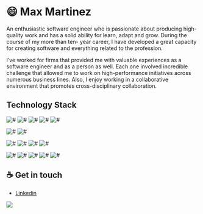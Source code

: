 # :smile: Max Martinez

An enthusiastic software engineer who is passionate about producing high-quality work and has a solid ability for learn, adapt and grow. During the course of my more than ten- year career, I have developed a great capacity for creating software and everything related to the profession.

I’ve worked for firms that provided me with valuable experiences as a software engineer and as a person as well. Each one involved incredible challenge that allowed me to work on high-performance initiatives across numerous business lines. Also, I enjoy working in a collaborative environment that promotes cross-disciplinary collaboration.

## Technology Stack
![#](https://img.shields.io/static/v1?label=-&message=NodeJS&color=brightgreen)
![#](https://img.shields.io/static/v1?label=-&message=Java&color=brightgreen)
![#](https://img.shields.io/static/v1?label=-&message=Javascript&color=brightgreen)
![#](https://img.shields.io/static/v1?label=-&message=Typescript&color=brightgreen)
![#](https://img.shields.io/static/v1?label=-&message=Swift&color=brightgreen)

![#](https://img.shields.io/static/v1?label=-&message=HTML&color=yellow)
![#](https://img.shields.io/static/v1?label=-&message=CSS&color=yellow)

![#](https://img.shields.io/static/v1?label=-&message=Nestjs&color=important)
![#](https://img.shields.io/static/v1?label=-&message=Express&color=important)
![#](https://img.shields.io/static/v1?label=-&message=SpringBoot&color=important)
![#](https://img.shields.io/static/v1?label=-&message=Angular&color=important)

![#](https://img.shields.io/static/v1?label=-&message=Docker&color=blue)
![#](https://img.shields.io/static/v1?label=-&message=GitLabCI/CD&color=blue)
![#](https://img.shields.io/static/v1?label=-&message=Jenkins&color=blue)
![#](https://img.shields.io/static/v1?label=-&message=GitHubWorkflow&color=blue)
![#](https://img.shields.io/static/v1?label=-&message=LambdaFunction&color=brighbluetgreen)



## :coffee: Get in touch
* [Linkedin](https://www.linkedin.com/in/maxmartinezc/)




![](https://komarev.com/ghpvc/?username=maxmartinezc&color=green)

